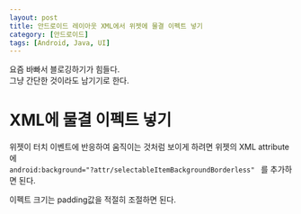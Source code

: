```yaml
---
layout: post
title: 안드로이드 레이아웃 XML에서 위젯에 물결 이펙트 넣기
category: [안드로이드]
tags: [Android, Java, UI]
---
```


요즘 바빠서 블로깅하기가 힘들다.  
그냥 간단한 것이라도 남기기로 한다.  

# XML에 물결 이펙트 넣기
위젯이 터치 이벤트에 반응하여 움직이는 것처럼 보이게 하려면 위젯의 XML attribute에  
`android:background="?attr/selectableItemBackgroundBorderless" `
를 추가하면 된다.  

이펙트 크기는 padding값을 적절히 조절하면 된다.



